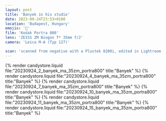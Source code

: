 ```yaml
---
layout: post
title: 'Banyek in his studio'
date: 2023-09-24T23:53+0100
location: 'Budapest, Hungary'
emojis: '🎹'
film: 'Kodak Portra 800'
lens: 'ZEISS ZM Biogon T* 35mm f/2'
camera: 'Leica M-A (Typ 127)'

scan: 'scanned from negative with a Plustek 8200i, edited in Lightroom'
---
```


{% render candystore.liquid file:"20230924_2_banyek_ma_35zm_portra800" title:"Banyek" %}
{% render candystore.liquid file:"20230924_4_banyek_ma_35zm_portra800" title:"Banyek" %}
{% render candystore.liquid file:"20230924_7_banyek_ma_35zm_portra800" title:"Banyek" %}
{% render candystore.liquid file:"20230924_10_banyek_ma_35zm_portra800" title:"Banyek" %}
{% render candystore.liquid file:"20230924_11_banyek_ma_35zm_portra800" title:"Banyek" %}
{% render candystore.liquid file:"20230924_15_banyek_ma_35zm_portra800" title:"Banyek" %}
